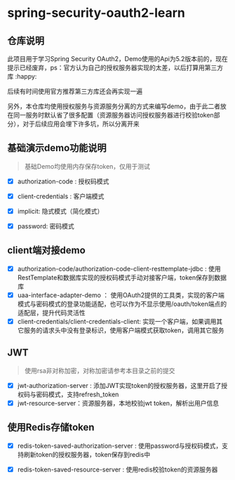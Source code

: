 # spring-security-oauth2-learn
## 仓库说明
此项目用于学习Spring Security OAuth2，Demo使用的Api为5.2版本前的，现在提示已经废弃，ps：官方认为自己的授权服务器实现的太差，以后打算用第三方库 :happy:

后续有时间使用官方推荐第三方库还会再实现一遍

另外，本仓库均使用授权服务与资源服务分离的方式来编写demo，由于此二者放在同一服务时默认省了很多配置（资源服务器访问授权服务器进行校验token部分），对于后续应用会埋下许多坑，所以分离开来

## 基础演示demo功能说明
> 基础Demo均使用内存保存token，仅用于测试

- [x] authorization-code : 授权码模式

- [x] client-credentials : 客户端模式

- [x] implicit: 隐式模式（简化模式）

- [x] password: 密码模式

## client端对接demo
- [x] authorization-code/authorization-code-client-resttemplate-jdbc : 使用RestTemplate和数据库实现的授权码模式手动对接客户端，token保存到数据库
- [x] uaa-interface-adapter-demo ： 使用OAuth2提供的工具类，实现的客户端模式与密码模式的登录功能适配，也可以作为不显示使用/oauth/token端点的适配层，提升代码灵活性
- [x] client-credentials/client-credentials-client: 实现一个客户端，如果调用其它服务的请求头中没有登录标识，使用客户端模式获取token，调用其它服务

## JWT
> 使用rsa非对称加密，对称加密请参考本目录之前的提交

- [x] jwt-authorization-server : 添加JWT实现token的授权服务器，这里开启了授权码与密码模式，支持refresh_token
- [x] jwt-resource-server：资源服务器，本地校验jwt token，解析出用户信息

## 使用Redis存储token
- [x] redis-token-saved-authorization-server : 使用password与授权码模式，支持刷新token的授权服务器，token保存到redis中
- [x] redis-token-saved-resource-server : 使用redis校验token的资源服务器


